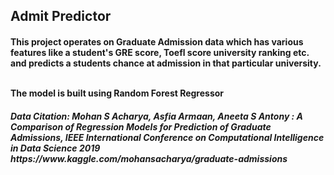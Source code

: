 <h2> Admit Predictor </h2>

<h4>This project operates on Graduate Admission data which has various features like a student's GRE score, Toefl score university ranking etc. and predicts a students chance at admission in that particular university. <br><br>

The model is built using Random Forest Regressor </h4s>




<h5> Data Citation: Mohan S Acharya, Asfia Armaan, Aneeta S Antony : A Comparison of Regression Models for Prediction of Graduate Admissions, IEEE International Conference on Computational Intelligence in Data Science 2019 
<a> https://www.kaggle.com/mohansacharya/graduate-admissions </a></h5>
